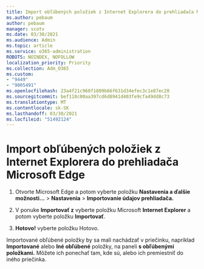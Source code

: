 ```yaml
---
title: Import obľúbených položiek z Internet Explorera do prehliadača Microsoft Edge
ms.author: pebaum
author: pebaum
manager: scotv
ms.date: 03/30/2021
ms.audience: Admin
ms.topic: article
ms.service: o365-administration
ROBOTS: NOINDEX, NOFOLLOW
localization_priority: Priority
ms.collection: Adm_O365
ms.custom:
- "9449"
- "9005491"
ms.openlocfilehash: 23a4f21c960f1809b66f631d34efec3c1e87ec20
ms.sourcegitcommit: bef118c00aa397cd6d8941d403fe9cfa49dd8c73
ms.translationtype: MT
ms.contentlocale: sk-SK
ms.lasthandoff: 03/30/2021
ms.locfileid: "51492124"
---
```

# <a name="import-favorites-from-internet-explorer-to-microsoft-edge"></a>Import obľúbených položiek z Internet Explorera do prehliadača Microsoft Edge

1. Otvorte Microsoft Edge a potom vyberte položku **Nastavenia a ďalšie možnosti...**  >  **Nastavenia**  >  **Importovanie údajov prehliadača.**

1. V ponuke **Importovať z** vyberte položku Microsoft **Internet Explorer** a potom vyberte položku **Importovať**.

1. **Hotovo!** vyberte položku Hotovo.

Importované obľúbené položky by sa mali nachádzať v priečinku, napríklad **Importované** alebo **Iné obľúbené** položky, na paneli **s obľúbenými položkami.** Môžete ich ponechať tam, kde sú, alebo ich premiestniť do iného priečinka.